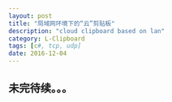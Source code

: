 ```yaml
---
layout: post
title: "局域网环境下的“云”剪贴板"
description: "cloud clipboard based on lan"
category: L-Clipboard
tags: [c#, tcp, udp]
date: 2016-12-04
---
```





## 未完待续。。。
